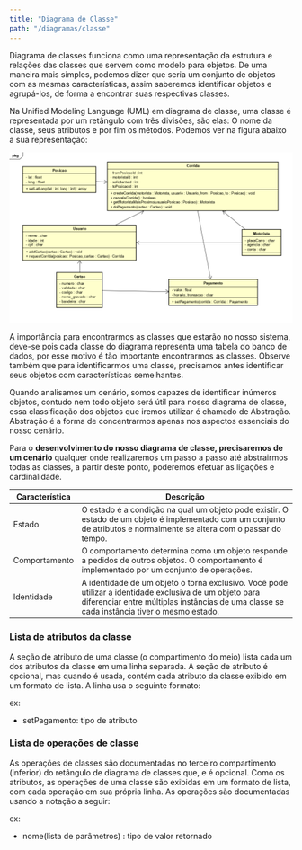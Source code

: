 ```yaml
---
title: "Diagrama de Classe"
path: "/diagramas/classe"
---
```


Diagrama de classes funciona como uma representação da estrutura e relações das classes que servem como modelo para objetos. De uma maneira mais simples, podemos dizer que seria um conjunto de objetos com as mesmas características, assim saberemos identificar objetos e agrupá-los, de forma a encontrar suas respectivas classes. 

Na Unified Modeling Language (UML) em diagrama de classe, uma classe é representada por um retângulo com três divisões, são elas: O nome da classe, seus atributos e por fim os métodos. Podemos ver na figura abaixo a sua representação:


![Exemplo 0](./diagram0.png)

A importância para encontrarmos as classes que estarão no nosso sistema, deve-se pois cada classe do diagrama representa uma tabela do banco de dados, por esse motivo é tão importante encontrarmos as classes. Observe também que para identificarmos uma classe, precisamos antes identificar seus objetos com características semelhantes.

Quando analisamos um cenário, somos capazes de identificar inúmeros objetos, contudo nem todo objeto será útil para nosso diagrama de classe, essa classificação dos objetos que iremos utilizar é chamado de Abstração. Abstração é a forma de concentrarmos apenas nos aspectos essenciais do nosso cenário.

Para o **desenvolvimento do nosso diagrama de classe, precisaremos de um cenário** qualquer onde realizaremos um passo a passo até abstrairmos todas as classes, a partir deste ponto, poderemos efetuar as ligações e cardinalidade.

| Característica | Descrição                                                                                                                                                                                             |
|----------------|-------------------------------------------------------------------------------------------------------------------------------------------------------------------------------------------------------|
| Estado         | O estado é a condição na qual um objeto pode existir. O estado de um objeto é implementado com um conjunto de atributos e normalmente se altera com o passar do tempo.                                |
| Comportamento  | O comportamento determina como um objeto responde a pedidos de outros objetos. O comportamento é implementado por um conjunto de operações.                                                           |
| Identidade     | A identidade de um objeto o torna exclusivo. Você pode utilizar a identidade exclusiva de um objeto para diferenciar entre múltiplas instâncias de uma classe se cada instância tiver o mesmo estado. |

### Lista de atributos da classe

A seção de atributo de uma classe (o compartimento do meio) lista cada um dos atributos da classe em uma linha separada. A seção de atributo é opcional, mas quando é usada, contém cada atributo da classe exibido em um formato de lista. A linha usa o seguinte formato:

ex:
* setPagamento: tipo de atributo

### Lista de operações de classe

As operações de classes são documentadas no terceiro compartimento (inferior) do retângulo de diagrama de classes que, e é opcional. Como os atributos, as operações de uma classe são exibidas em um formato de lista, com cada operação em sua própria linha. As operações são documentadas usando a notação a seguir:

ex:
* nome(lista de parâmetros) : tipo de valor retornado
